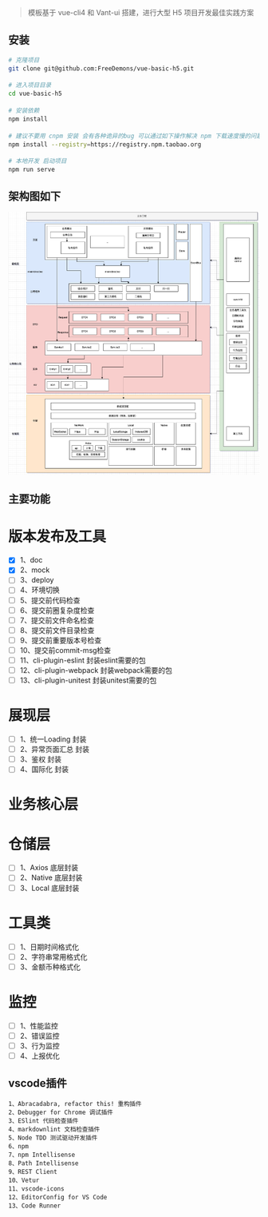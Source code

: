 >  模板基于 vue-cli4 和 Vant-ui 搭建，进行大型 H5 项目开发最佳实践方案

## 安装

```sh
# 克隆项目
git clone git@github.com:FreeDemons/vue-basic-h5.git

# 进入项目目录
cd vue-basic-h5

# 安装依赖
npm install

# 建议不要用 cnpm 安装 会有各种诡异的bug 可以通过如下操作解决 npm 下载速度慢的问题
npm install --registry=https://registry.npm.taobao.org

# 本地开发 启动项目
npm run serve
```

## 架构图如下

<img src="./doc/h5-arch.png" style="zoom: 67%;" />

## 主要功能

# 版本发布及工具

- [x] 1、doc
- [x] 2、mock
- [ ] 3、deploy
- [ ] 4、环境切换
- [ ] 5、提交前代码检查
- [ ] 6、提交前圈复杂度检查
- [ ] 7、提交前文件命名检查
- [ ] 8、提交前文件目录检查
- [ ] 9、提交前重要版本号检查
- [ ] 10、提交前commit-msg检查
- [ ] 11、cli-plugin-eslint 封装eslint需要的包
- [ ] 12、cli-plugin-webpack 封装webpack需要的包
- [ ] 13、cli-plugin-unitest 封装unitest需要的包

# 展现层

- [ ] 1、统一Loading 封装
- [ ] 2、异常页面汇总 封装
- [ ] 3、鉴权 封装
- [ ] 4、国际化 封装

# 业务核心层


# 仓储层

- [ ] 1、Axios 底层封装
- [ ] 2、Native 底层封装
- [ ] 3、Local 底层封装

# 工具类

- [ ] 1、日期时间格式化
- [ ] 2、字符串常用格式化
- [ ] 3、金额币种格式化

# 监控

- [ ] 1、性能监控
- [ ] 2、错误监控
- [ ] 3、行为监控
- [ ] 4、上报优化

## vscode插件

```text
1、Abracadabra, refactor this! 重构插件
2、Debugger for Chrome 调试插件
3、ESlint 代码检查插件
4、markdownlint 文档检查插件
5、Node TDD 测试驱动开发插件
6、npm
7、npm Intellisense
8、Path Intellisense
9、REST Client
10、Vetur
11、vscode-icons
12、EditorConfig for VS Code
13、Code Runner
```
